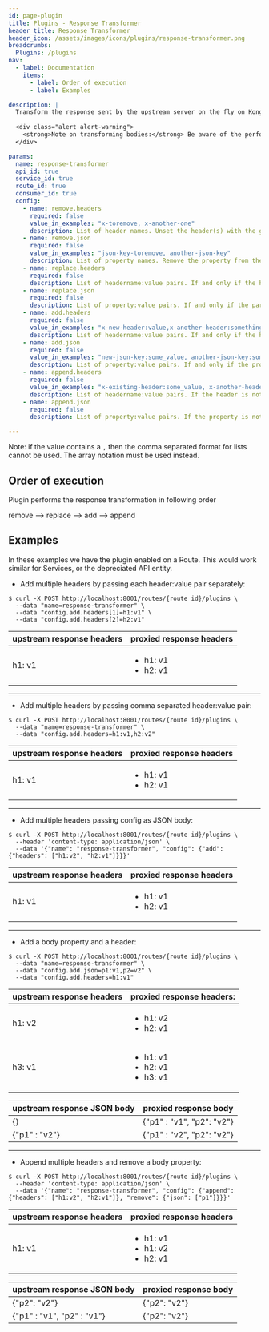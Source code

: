 ```yaml
---
id: page-plugin
title: Plugins - Response Transformer
header_title: Response Transformer
header_icon: /assets/images/icons/plugins/response-transformer.png
breadcrumbs:
  Plugins: /plugins
nav:
  - label: Documentation
    items:
      - label: Order of execution
      - label: Examples

description: |
  Transform the response sent by the upstream server on the fly on Kong, before returning the response to the client.
  
  <div class="alert alert-warning">
    <strong>Note on transforming bodies:</strong> Be aware of the performamce of transformations on the response body. In order to parse and modify a JSON body, the plugin needs to retain it in memory, which might cause pressure on the worker's Lua VM when dealing with large bodies (several MBs). Because of Nginx's internals, the `Content-Length` header will not be set when transforming a response body.
  </div>

params:
  name: response-transformer
  api_id: true
  service_id: true
  route_id: true
  consumer_id: true
  config:
    - name: remove.headers
      required: false
      value_in_examples: "x-toremove, x-another-one"
      description: List of header names. Unset the header(s) with the given name.
    - name: remove.json
      required: false
      value_in_examples: "json-key-toremove, another-json-key"
      description: List of property names. Remove the property from the JSON body if it is present.
    - name: replace.headers
      required: false
      description: List of headername:value pairs. If and only if the header is already set, replace its old value with the new one. Ignored if the header is not already set. 
    - name: replace.json
      required: false
      description: List of property:value pairs. If and only if the parameter is already present, replace its old value with the new one. Ignored if the parameter is not already present.
    - name: add.headers
      required: false
      value_in_examples: "x-new-header:value,x-another-header:something"
      description: List of headername:value pairs. If and only if the header is not already set, set a new header with the given value. Ignored if the header is already set. 
    - name: add.json
      required: false
      value_in_examples: "new-json-key:some_value, another-json-key:some_value"
      description: List of property:value pairs. If and only if the property is not present, add a new property with the given value to the JSON body. Ignored if the property is already present.
    - name: append.headers
      required: false
      value_in_examples: "x-existing-header:some_value, x-another-header:some_value"
      description: List of headername:value pairs. If the header is not set, set it with the given value. If it is already set, a new header with the same name and the new value will be set.
    - name: append.json
      required: false
      description: List of property:value pairs. If the property is not present in the JSON body, add it with the given value. If it is already present, the two values (old and new) will be aggregated in an array.

---
```


Note: if the value contains a `,` then the comma separated format for lists cannot be used. The array notation must be used instead.

## Order of execution

Plugin performs the response transformation in following order

remove --> replace --> add --> append

## Examples

In these examples we have the plugin enabled on a Route. This would work
similar for Services, or the depreciated API entity.

- Add multiple headers by passing each header:value pair separately:

```
$ curl -X POST http://localhost:8001/routes/{route id}/plugins \
  --data "name=response-transformer" \
  --data "config.add.headers[1]=h1:v1" \
  --data "config.add.headers[2]=h2:v1"
```
upstream response headers | proxied response headers
---           | ---          
h1: v1        | <ul><li>h1: v1</li><li>h2: v1</li></ul>
---

- Add multiple headers by passing comma separated header:value pair:

```
$ curl -X POST http://localhost:8001/routes/{route id}/plugins \
  --data "name=response-transformer" \
  --data "config.add.headers=h1:v1,h2:v2"
```
upstream response headers | proxied response headers
---           | ---          
h1: v1        | <ul><li>h1: v1</li><li>h2: v1</li></ul>
---

- Add multiple headers passing config as JSON body:

```
$ curl -X POST http://localhost:8001/routes/{route id}/plugins \
  --header 'content-type: application/json' \
  --data '{"name": "response-transformer", "config": {"add": {"headers": ["h1:v2", "h2:v1"]}}}'
```

upstream response headers | proxied response headers
---           | ---          
h1: v1        | <ul><li>h1: v1</li><li>h2: v1</li></ul>
---

- Add a body property and a header:

```
$ curl -X POST http://localhost:8001/routes/{route id}/plugins \
  --data "name=response-transformer" \
  --data "config.add.json=p1:v1,p2=v2" \
  --data "config.add.headers=h1:v1"
```

upstream response headers | proxied response headers:
---           | ---          
h1: v2        | <ul><li>h1: v2</li><li>h2: v1</li></ul>
h3: v1        | <ul><li>h1: v1</li><li>h2: v1</li><li>h3: v1</li></ul>

upstream response JSON body | proxied response body
---           | ---          
{}            | {"p1" : "v1", "p2": "v2"}
{"p1" : "v2"}  | {"p1" : "v2", "p2": "v2"}
---

- Append multiple headers and remove a body property:

```
$ curl -X POST http://localhost:8001/routes/{route id}/plugins \
  --header 'content-type: application/json' \
  --data '{"name": "response-transformer", "config": {"append": {"headers": ["h1:v2", "h2:v1"]}, "remove": {"json": ["p1"]}}}'
```

upstream response headers | proxied response headers
---           | ---          
h1: v1        | <ul><li>h1: v1</li><li>h1: v2</li><li>h2: v1</li></ul>

upstream response JSON body | proxied response body
---           | ---          
{"p2": "v2"}   | {"p2": "v2"}
{"p1" : "v1", "p2" : "v1"}  | {"p2": "v2"}

[api-object]: /docs/latest/admin-api/#api-object
[consumer-object]: /docs/latest/admin-api/#consumer-object
[configuration]: /docs/latest/configuration
[faq-authentication]: /about/faq/#how-can-i-add-an-authentication-layer-on-a-microservice/api?
